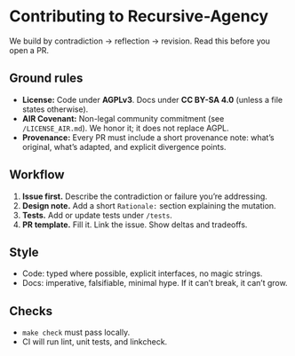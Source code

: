 # Contributing to Recursive-Agency

We build by contradiction → reflection → revision. Read this before you open a PR.

## Ground rules
- **License:** Code under **AGPLv3**. Docs under **CC BY-SA 4.0** (unless a file states otherwise).
- **AIR Covenant:** Non-legal community commitment (see `/LICENSE_AIR.md`). We honor it; it does not replace AGPL.
- **Provenance:** Every PR must include a short provenance note: what’s original, what’s adapted, and explicit divergence points.

## Workflow
1. **Issue first.** Describe the contradiction or failure you’re addressing.
2. **Design note.** Add a short `Rationale:` section explaining the mutation.
3. **Tests.** Add or update tests under `/tests`.
4. **PR template.** Fill it. Link the issue. Show deltas and tradeoffs.

## Style
- Code: typed where possible, explicit interfaces, no magic strings.
- Docs: imperative, falsifiable, minimal hype. If it can’t break, it can’t grow.

## Checks
- `make check` must pass locally.
- CI will run lint, unit tests, and linkcheck.
